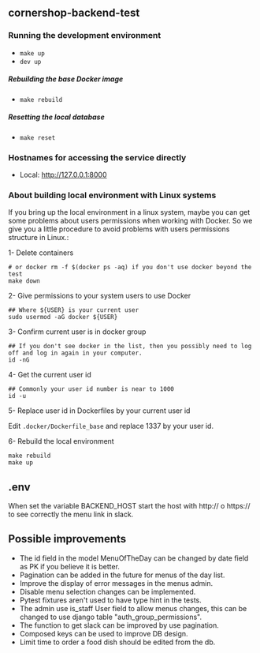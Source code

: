 ## cornershop-backend-test

### Running the development environment

* `make up`
* `dev up`

##### Rebuilding the base Docker image

* `make rebuild`

##### Resetting the local database

* `make reset`

### Hostnames for accessing the service directly

* Local: http://127.0.0.1:8000


### About building local environment with Linux systems

If you bring up the local environment in a linux system, maybe you can get some problems about users permissions when working with Docker.
So we give you a little procedure to avoid problems with users permissions structure in Linux.:

1- Delete containers

```
# or docker rm -f $(docker ps -aq) if you don't use docker beyond the test
make down
```

2- Give permissions to your system users to use Docker

```
## Where ${USER} is your current user
sudo usermod -aG docker ${USER}
```

3- Confirm current user is in docker group

```
## If you don't see docker in the list, then you possibly need to log off and log in again in your computer.
id -nG
```


4-  Get the current user id

```
## Commonly your user id number is near to 1000
id -u
```

5- Replace user id in Dockerfiles by your current user id

Edit `.docker/Dockerfile_base` and replace 1337 by your user id.

6- Rebuild the local environment

```
make rebuild
make up
```

## .env
When set the variable BACKEND_HOST start the host with http:// o https://
to see correctly the menu link in slack.

## Possible improvements
- The id field in the model MenuOfTheDay can be changed by date field
  as PK if you believe it is better.
- Pagination can be added in the future for menus of the day list.
- Improve the display of error messages in the menus admin.
- Disable menu selection changes can be implemented.
- Pytest fixtures aren't used to have type hint in the tests.
- The admin use is_staff User field to allow menus changes, this can be
  changed to use django table "auth_group_permissions".
- The function to get slack can be improved by use pagination.
- Composed keys can be used to improve DB design.
- Limit time to order a food dish should be edited from the db.
